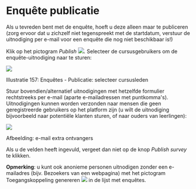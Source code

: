 # Enquête publicatie

Als u tevreden bent met de enquête, hoeft u deze alleen maar te publiceren \(zorg ervoor dat u zichzelf niet tegenspreekt met de startdatum, verstuur de uitnodiging per e-mail voor een enquête die nog niet beschikbaar is!\)

Klik op het pictogram _Publish_ ![](../../.gitbook/assets/graphics293%20%283%29.png). Selecteer de cursusgebruikers om de enquête-uitnodiging naar te sturen:

![](../../.gitbook/assets/images226%20%283%29.png)

Illustratie 157: Enquêtes - Publicatie: selecteer cursusleden

Stuur bovendien/alternatief uitnodigingen met hetzelfde formulier rechtstreeks per e-mail \(aparte e-mailadressen met puntkomma's\). Uitnodigingen kunnen worden verzonden naar mensen die geen geregistreerde gebruikers op het platform zijn \(u wilt de uitnodiging bijvoorbeeld naar potentiële klanten sturen, of naar ouders van leerlingen\):

![](../../.gitbook/assets/graphics296%20%283%29.png)

Afbeelding: e-mail extra ontvangers

Als u de velden heeft ingevuld, vergeet dan niet op de knop _Publish survey_ te klikken.

**Opmerking**: u kunt ook anonieme personen uitnodigen zonder een e-mailadres \(bijv. Bezoekers van een webpagina\) met het pictogram Toegangskoppeling genereren ![](../../.gitbook/assets/graphics294%20%283%29.png) in de lijst met enquêtes.

